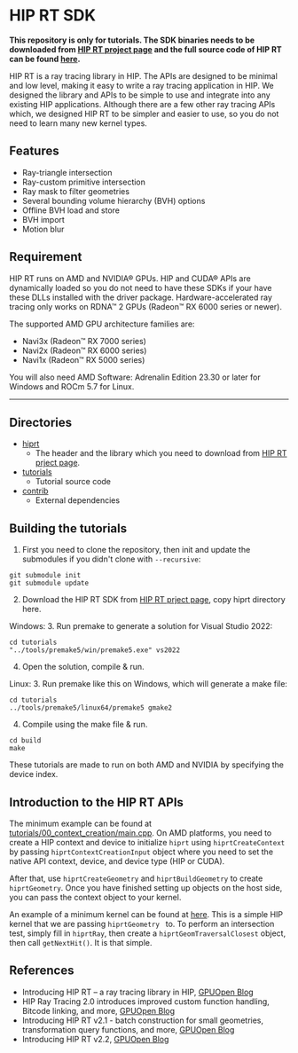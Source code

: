 # HIP RT SDK

**This repository is only for tutorials. The SDK binaries needs to be downloaded from [HIP RT project page](https://gpuopen.com/hiprt/) and the full source code of HIP RT can be found [here](https://github.com/GPUOpen-LibrariesAndSDKs/HIPRT).**

HIP RT is a ray tracing library in HIP. The APIs are designed to be minimal and low level, making it easy to write a ray tracing application in HIP. We designed the library and APIs to be simple to use and integrate into any existing HIP applications. Although there are a few other ray tracing APIs which, we designed HIP RT to be simpler and easier to use, so you do not need to learn many new kernel types. 

## Features

- Ray-triangle intersection
- Ray-custom primitive intersection
- Ray mask to filter geometries
- Several bounding volume hierarchy (BVH) options
- Offline BVH load and store
- BVH import
- Motion blur

## Requirement

HIP RT runs on AMD and NVIDIA® GPUs. HIP and CUDA® APIs are dynamically loaded so you do not need to have these SDKs if your have these DLLs installed with the driver package. Hardware-accelerated ray tracing only works on RDNA™ 2 GPUs (Radeon™ RX 6000 series or newer).

The supported AMD GPU architecture families are:

- Navi3x (Radeon™ RX 7000 series)
- Navi2x (Radeon™ RX 6000 series)
- Navi1x (Radeon™ RX 5000 series)

You will also need AMD Software: Adrenalin Edition 23.30 or later for Windows and ROCm 5.7 for Linux.

----


## Directories

- [hiprt](hiprt)
  - The header and the library which you need to download from [HIP RT prject page](https://gpuopen.com/hiprt/). 
- [tutorials](tutorials)
  - Tutorial source code
- [contrib](contrib)
  - External dependencies


## Building the tutorials

1. First you need to clone the repository, then init and update the submodules if you didn't clone with `--recursive`:

````
git submodule init
git submodule update
````
2. Download the HIP RT SDK from [HIP RT prject page](https://gpuopen.com/hiprt/), copy hiprt directory here. 

Windows:
3. Run premake to generate a solution for Visual Studio 2022:
````
cd tutorials
"../tools/premake5/win/premake5.exe" vs2022
````

4. Open the solution, compile & run.

Linux:
3. Run premake like this on Windows, which will generate a make file:
````
cd tutorials
../tools/premake5/linux64/premake5 gmake2
````

4. Compile using the make file & run.
````
cd build
make
````

These tutorials are made to run on both AMD and NVIDIA by specifying the device index. 

## Introduction to the HIP RT APIs

The minimum example can be found at [tutorials/00_context_creation/main.cpp](tutorials/00_context_creation/main.cpp). On AMD platforms, you need to create a HIP context and device to initialize `hiprt` using `hiprtCreateContext` by passing `hiprtContextCreationInput` object where you need to set the native API context, device, and device type (HIP or CUDA). 

After that, use `hiprtCreateGeometry` and `hiprtBuildGeometry` to create `hiprtGeometry`. Once you have finished setting up objects on the host side, you can pass the context object to your kernel. 

An example of a minimum kernel can be found at [here](tutorials/01_geom_intersection/TestKernel.h). This is a simple HIP kernel that we are passing `hiprtGeometry ` to. To perform an intersection test, simply fill in `hiprtRay`, then create a `hiprtGeomTraversalClosest` object, then call `getNextHit()`. It is that simple.

## References 
- Introducing HIP RT – a ray tracing library in HIP, [GPUOpen Blog](https://gpuopen.com/learn/introducing-hiprt/)
- HIP Ray Tracing 2.0 introduces improved custom function handling, Bitcode linking, and more, [GPUOpen Blog](https://gpuopen.com/learn/hiprt-v2-release-optimizations-and-updates/)
- Introducing HIP RT v2.1 - batch construction for small geometries, transformation query functions, and more, [GPUOpen Blog](https://gpuopen.com/learn/hiprt_2_1_batch_construction_transformation_functions/)
- Introducing HIP RT v2.2, [GPUOpen Blog](https://gpuopen.com/learn/introducing-hip-rt-v2-2/)
